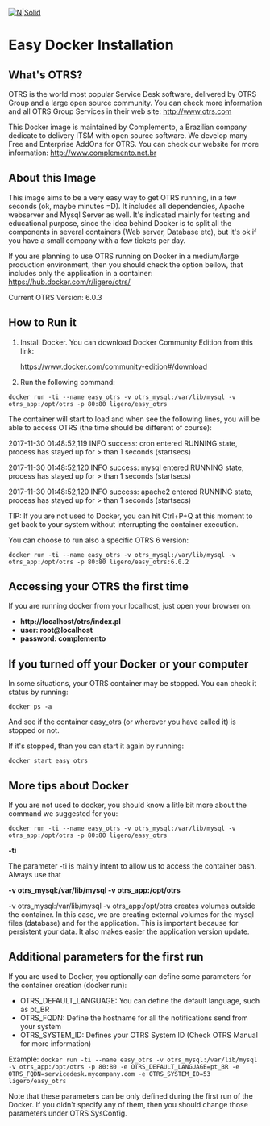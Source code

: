 ﻿[![N|Solid](https://i1.wp.com/complemento.net.br/wp-content/uploads/2017/11/logo_otrs6free.png?fit=300%2C68&ssl=1)]()

Easy Docker Installation
========================

What's OTRS?
------------

OTRS is the world most popular Service Desk software, delivered by OTRS Group and a large open source community. You can check more information and all OTRS Group Services in their web site:
http://www.otrs.com

This Docker image is maintained by Complemento, a Brazilian company dedicate to delivery ITSM with open source software. We develop many Free and Enterprise AddOns for OTRS. You can check our website for more information:
http://www.complemento.net.br

About this Image
----------------
This image aims to be a very easy way to get OTRS running, in a few seconds (ok, maybe minutes =D). It includes all dependencies, Apache webserver and Mysql Server as well. It's indicated mainly for testing and educational purpose, since the idea behind Docker is to split all the components in several containers (Web server, Database etc), but it's ok if you have a small company with a few tickets per day.

If you are planning to use OTRS running on Docker in a medium/large production environment, then you should check the option bellow, that includes only the application in a container:
https://hub.docker.com/r/ligero/otrs/

Current OTRS Version: 6.0.3

How to Run it
-------------

 1. Install Docker. You can download Docker Community Edition from this link: 

	https://www.docker.com/community-edition#/download

 2. Run the following command:

`docker run -ti --name easy_otrs -v otrs_mysql:/var/lib/mysql -v otrs_app:/opt/otrs -p 80:80 ligero/easy_otrs`

The container will start to load and when see the following lines, you will be able to access OTRS (the time should be different of course):

2017-11-30 01:48:52,119 INFO success: cron entered RUNNING state, process has stayed up for > than 1 seconds (startsecs)

2017-11-30 01:48:52,120 INFO success: mysql entered RUNNING state, process has stayed up for > than 1 seconds (startsecs)

2017-11-30 01:48:52,120 INFO success: apache2 entered RUNNING state, process has stayed up for > than 1 seconds (startsecs)


TIP: If you are not used to Docker, you can hit Ctrl+P+Q at this moment to get back to your system without interrupting the container execution.

You can choose to run also a specific OTRS 6 version:

`docker run -ti --name easy_otrs -v otrs_mysql:/var/lib/mysql -v otrs_app:/opt/otrs -p 80:80 ligero/easy_otrs:6.0.2`

Accessing your OTRS the first time
----------------------------------
If you are running docker from your localhost, just open your browser on:

- **http://localhost/otrs/index.pl**
- **user: root@localhost**
- **password: complemento**

If you turned off your Docker or your computer
----------------------------------------------

In some situations, your OTRS container may be stopped. You can check it status by running:

`docker ps -a`

And see if the container easy_otrs (or wherever you have called it) is stopped or not.

If it's stopped, than you can start it again by running:

`docker start easy_otrs`

More tips about Docker
----------------------

If you are not used to docker, you should know a litle bit more about the command we suggested for you:

`docker run -ti --name easy_otrs -v otrs_mysql:/var/lib/mysql -v otrs_app:/opt/otrs -p 80:80 ligero/easy_otrs`

**-ti**

The parameter -ti is mainly intent to allow us to access the container bash. Always use that


**-v otrs_mysql:/var/lib/mysql -v otrs_app:/opt/otrs**

-v otrs_mysql:/var/lib/mysql -v otrs_app:/opt/otrs creates volumes outside the container. In this case, we are creating external volumes for the mysql files (database) and for the application.
This is important because for persistent your data. It also makes easier the application version update.

Additional parameters for the first run
---------------------------------------
If you are used to Docker, you optionally can define some parameters for the container creation (docker run):
- OTRS_DEFAULT_LANGUAGE: You can define the default language, such as pt_BR
- OTRS_FQDN: Define the hostname for all the notifications send from your system
- OTRS_SYSTEM_ID: Defines your OTRS System ID (Check OTRS Manual for more information)

Example:
`docker run -ti --name easy_otrs -v otrs_mysql:/var/lib/mysql -v otrs_app:/opt/otrs -p 80:80 -e OTRS_DEFAULT_LANGUAGE=pt_BR -e OTRS_FQDN=servicedesk.mycompany.com -e OTRS_SYSTEM_ID=53 ligero/easy_otrs`

Note that these parameters can be only defined during the first run of the Docker. If you didn't specify any of them, then you should change those parameters under OTRS SysConfig.
